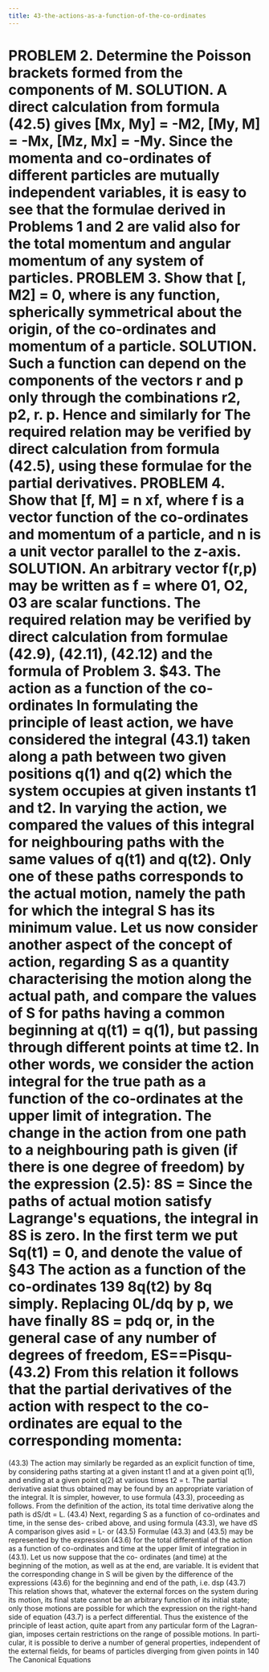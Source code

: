 ```yaml
---
title: 43-the-actions-as-a-function-of-the-co-ordinates
---
```

PROBLEM 2. Determine the Poisson brackets formed from the components of M.
SOLUTION. A direct calculation from formula (42.5) gives [Mx, My] = -M2, [My, M]
= -Mx, [Mz, Mx] = -My.
Since the momenta and co-ordinates of different particles are mutually independent variables,
it is easy to see that the formulae derived in Problems 1 and 2 are valid also for the total
momentum and angular momentum of any system of particles.
PROBLEM 3. Show that [, M2] = 0, where is any function, spherically symmetrical
about the origin, of the co-ordinates and momentum of a particle.
SOLUTION. Such a function can depend on the components of the vectors r and p only
through the combinations r2, p2, r. p. Hence
and similarly for The required relation may be verified by direct calculation from
formula (42.5), using these formulae for the partial derivatives.
PROBLEM 4. Show that [f, M] = n xf, where f is a vector function of the co-ordinates
and momentum of a particle, and n is a unit vector parallel to the z-axis.
SOLUTION. An arbitrary vector f(r,p) may be written as f = where
01, O2, 03 are scalar functions. The required relation may be verified by direct calculation
from formulae (42.9), (42.11), (42.12) and the formula of Problem 3.
$43. The action as a function of the co-ordinates
In formulating the principle of least action, we have considered the integral
(43.1)
taken along a path between two given positions q(1) and q(2) which the system
occupies at given instants t1 and t2. In varying the action, we compared the
values of this integral for neighbouring paths with the same values of q(t1)
and q(t2). Only one of these paths corresponds to the actual motion, namely
the path for which the integral S has its minimum value.
Let us now consider another aspect of the concept of action, regarding S
as a quantity characterising the motion along the actual path, and compare
the values of S for paths having a common beginning at q(t1) = q(1), but
passing through different points at time t2. In other words, we consider the
action integral for the true path as a function of the co-ordinates at the upper
limit of integration.
The change in the action from one path to a neighbouring path is given
(if there is one degree of freedom) by the expression (2.5):
8S =
Since the paths of actual motion satisfy Lagrange's equations, the integral
in 8S is zero. In the first term we put Sq(t1) = 0, and denote the value of
§43
The action as a function of the co-ordinates
139
8q(t2) by 8q simply. Replacing 0L/dq by p, we have finally 8S = pdq or, in
the general case of any number of degrees of freedom,
ES==Pisqu-
(43.2)
From this relation it follows that the partial derivatives of the action with
respect to the co-ordinates are equal to the corresponding momenta:
=
(43.3)
The action may similarly be regarded as an explicit function of time, by
considering paths starting at a given instant t1 and at a given point q(1), and
ending at a given point q(2) at various times t2 = t. The partial derivative
asiat thus obtained may be found by an appropriate variation of the integral.
It is simpler, however, to use formula (43.3), proceeding as follows.
From the definition of the action, its total time derivative along the path is
dS/dt = L.
(43.4)
Next, regarding S as a function of co-ordinates and time, in the sense des-
cribed above, and using formula (43.3), we have
dS
A comparison gives asid = L- or
(43.5)
Formulae (43.3) and (43.5) may be represented by the expression
(43.6)
for the total differential of the action as a function of co-ordinates and time
at the upper limit of integration in (43.1). Let us now suppose that the co-
ordinates (and time) at the beginning of the motion, as well as at the end,
are variable. It is evident that the corresponding change in S will be given
by the difference of the expressions (43.6) for the beginning and end of the
path, i.e.
dsp
(43.7)
This relation shows that, whatever the external forces on the system during
its motion, its final state cannot be an arbitrary function of its initial state;
only those motions are possible for which the expression on the right-hand
side of equation (43.7) is a perfect differential. Thus the existence of the
principle of least action, quite apart from any particular form of the Lagran-
gian, imposes certain restrictions on the range of possible motions. In parti-
cular, it is possible to derive a number of general properties, independent
of the external fields, for beams of particles diverging from given points in
140
The Canonical Equations
